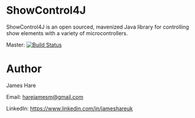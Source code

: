 # ShowControl4J
ShowControl4J is an open sourced, mavenized Java library for controlling show elements with a variety of microcontrollers.

Master: [![Build Status](http://showcontrol4j.ddns.net:8080/buildStatus/icon?job=ShowControl4J%2Fmaster)](http://showcontrol4j.ddns.net:8080/job/ShowControl4J/job/master/)

# Author
James Hare

Email: harejamesm@gmail.com

LinkedIn: https://www.linkedin.com/in/jameshareuk
